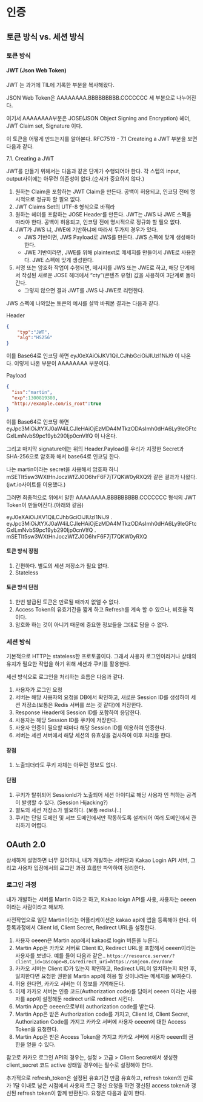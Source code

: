# 인증

## 토큰 방식 vs. 세션 방식

### 토큰 방식

#### JWT (Json Web Token)

JWT 는 과거에 TIL에 기록한 부분을 복사해왔다.

JSON Web Token은 AAAAAAAA.BBBBBBBBB.CCCCCCC 세 부분으로 나누어진다.

여기서 AAAAAAAA부분은 JOSE(JSON Object Signing and Encryption) 헤더, JWT Claim set, Signature 이다.

이 토큰을 어떻게 만드는지를 알아본다. RFC7519 - 7.1 Createing a JWT 부분을 보면 다음과 같다.

7.1. Creating a JWT

JWT를 만들기 위해서는 다음과 같은 단계가 수행되어야 한다. 각 스텝의 input, output사이에는 아무련 의존성이 없다.(순서가 중요하지 않다.)

1. 원하는 Claim을 포함하는 JWT Claim을 만든다. 공백이 허용되고, 인코딩 전에 명시적으로 정규화 할 필요 없다.
2. JWT Claims Set의 UTF-8 형식으로 바꿔라
3. 원하는 헤더를 포함하는 JOSE Header를 만든다. JWT는 JWS 나 JWE 스펙을 따라야 한다. 공백이 허용되고, 인코딩 전에 명시적으로 정규화 할 필요 없다.
4. JWT가 JWS 냐, JWE에 기반하냐에 따라서 두가지 경우가 있다.
   - JWS 기반이면, JWS Payload로 JWS를 만든다. JWS 스펙에 맞게 생성해야한다.
   - JWE 기반이라면, JWE를 위해 plaintext로 메세지를 만들어서 JWE로 사용한다. JWE 스펙에 맞게 생성한다.
5. 서명 또는 암호화 작업이 수행되면, 메시지를 JWS 또는 JWE로 하고, 해당 단계에서 작성된 새로운 JOSE 헤더에서 “cty”(콘텐츠 유형) 값을 사용하여 3단계로 돌아간다.
   - 그렇지 않으면 결과 JWT를 JWS 나 JWE로 리턴한다.

JWS 스펙에 나와있는 토큰의 예시를 살짝 바꿔본 결과는 다음과 같다.

Header

```json
{
    "typ":"JWT",
    "alg":"HS256"
}
```

이를 Base64로 인코딩 하면 eyJ0eXAiOiJKV1QiLCJhbGciOiJIUzI1NiJ9 이 나온다. 이렇게 나온 부분이 AAAAAAAA 부분이다.

Payload

```json
{
  "iss":"martin",
  "exp":1300819380,
  "http://example.com/is_root":true
}
```

이를 Base64로 인코딩 하면 eyJpc3MiOiJtYXJ0aW4iLCJleHAiOjEzMDA4MTkzODAsImh0dHA6Ly9leGFtcGxlLmNvbS9pc19yb290Ijp0cnVlfQ 이 나온다.

그리고 마지막 signature에는 위의 Header.Payload를 우리가 지정한 Secret과 SHA-256으로 암호화 해서 base64로 인코딩 한다.

나는 martin이라는 secret을 사용해서 암호화 하니 mSETIt5sw3WXtHnJoczWfZJ0O6hrF6F7jT7QKW0yRXQ와 같은 결과가 나왔다. (jwt.io사이트를 이용했다.)

그러면 최종적으로 위에서 말한 AAAAAAAA.BBBBBBBBB.CCCCCCC 형식의 JWT Token이 만들어진다.(아래와 같음)

eyJ0eXAiOiJKV1QiLCJhbGciOiJIUzI1NiJ9
.
eyJpc3MiOiJtYXJ0aW4iLCJleHAiOjEzMDA4MTkzODAsImh0dHA6Ly9leGFtcGxlLmNvbS9pc19yb290Ijp0cnVlfQ
.
mSETIt5sw3WXtHnJoczWfZJ0O6hrF6F7jT7QKW0yRXQ

#### 토큰 방식 장점

1. 간편하다. 별도의 세션 저장소가 필요 없다.
2. Stateless

#### 토큰 방식 단점

1. 한번 발급된 토큰은 만료될 때까지 없앨 수 없다.
2. Access Token의 유효기간을 짧게 하고 Refresh를 계속 할 수 있으나, 비효율 적이다.
3. 암호화 하는 것이 아니기 때문에 중요한 정보들을 그대로 담을 수 없다.

### 세션 방식

기본적으로 HTTP는 stateless한 프로토콜이다. 그래서 사용자 로그인이라거나 상태의 유지가 필요한 작업을 하기 위해 세션과 쿠키를 활용한다.

세션 방식으로 로그인을 처리하는 흐름은 다음과 같다.

1. 사용자가 로그인 요청
2. 서버는 해당 사용자의 요청을 DB에서 확인하고, 새로운 Session ID를 생성하여 세션 저장소(보통은 Redis 서버를 쓰는 것 같다)에 저장한다.
3. Response Header에 Session ID를 포함하여 응답한다.
4. 사용자는 해당 Session ID를 쿠키에 저장한다.
5. 사용자 인증이 필요할 때마다 해당 Session ID를 이용하여 인증한다.
6. 서버는 세션 서버에서 해당 세션의 유효성을 검사하여 이후 처리를 한다.

#### 장점

1. 노출되더라도 쿠키 자체는 아무런 정보도 없다.

#### 단점

1. 쿠키가 탈취되어 SessionId가 노출되어 세션 아이디로 해당 사용자 인 척하는 공격이 발생할 수 있다. (Session Hijacking?)
2. 별도의 세션 저장소가 필요하다. (보통 redis나..)
3. 쿠키는 단일 도메인 및 서브 도메인에서만 작동하도록 설계되어 여러 도메인에서 관리하기 어렵다.

## OAuth 2.0

상세하게 설명하면 너무 길어지니, 내가 개발하는 서버단과 Kakao Login API 서버, 그리고 사용자 입장에서의 로그인 과정 흐름만 파악하여 정리한다.

### 로그인 과정

내가 개발하는 서버를 Martin 이라고 하고, Kakao loign API를 사용, 사용자는 oeeen이라는 사람이라고 해보자.

사전작업으로 일단 Martin이라는 어플리케이션은 kakao api에 앱을 등록해야 한다. 이 등록과정에서 Client Id, Client Secret, Redirect URL을 설정한다.

1. 사용자 oeeen은 Martin app에서 kakao로 login 버튼을 누른다.
2. Martin App은 카카오 서버로 Client ID, Redirect URL을 포함해서 oeeen이라는 사용자를 보낸다. 예를 들어 다음과 같은.. `https://resource.server/?client_id=1&scope=B,C&redirect_uri=https://smjeon.dev/done`
3. 카카오 서버는 Client ID가 있는지 확인하고, Redirect URL이 일치하는지 확인 후, 일치한다면 요청한 권한을 Martin app에 허용 할 것이냐라는 메세지를 보여준다.
4. 허용 한다면, 카카오 서버는 이 정보를 기억해둔다.
5. 이제 카카오 서버는 인증 코드(Authorization code)를 담아서 oeeen 이라는 사용자를 app이 설정해둔 redirect url로 redirect 시킨다.
6. Martin App은 oeeen으로부터 authorization code를 받는다.
7. Martin App은 받은 Authorization code를 가지고, Client Id, Client Secret, Authorization Code를 가지고 카카오 서버에 사용자 oeeen에 대한 Access Token을 요청한다.
8. Martin App은 받은 Access Token을 가지고 카카오 서버에 사용자 oeeen의 권한을 얻을 수 있다.

참고로 카카오 로그인 API의 경우는, 설정 > 고급 > Client Secret에서 생성한 client_secret 코드 active 상태일 경우에는 필수로 설정해야 한다.

추가적으로 refresh_token은 설정된 유효기간 만큼 유효하고, refresh token의 만료가 1달 이내로 남은 시점에서 사용자 토근 갱신 요청을 하면 갱신된 access token과 갱신된 refresh token이 함께 반환된다. 요청은 다음과 같이 한다.
